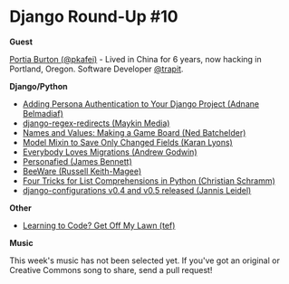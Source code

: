 # Django Round-Up #10

**Guest**

[Portia Burton (@pkafei)](https://twitter.com/pkafei) - Lived in China for 6 years, now hacking in Portland, Oregon. Software Developer [@trapit](https://twitter.com/trapit).

**Django/Python**

* [Adding Persona Authentication to Your Django Project (Adnane Belmadiaf)](http://daker.me/2013/09/adding-persona-authentication-to-your-django-project.html)
* [django-regex-redirects (Maykin Media)](https://github.com/maykinmedia/django-regex-redirects)
* [Names and Values: Making a Game Board (Ned Batchelder)](http://nedbatchelder.com/blog/201308/names_and_values_making_a_game_board.html)
* [Model Mixin to Save Only Changed Fields (Karan Lyons)](http://djangosnippets.org/snippets/2985/)
* [Everybody Loves Migrations (Andrew Godwin)](https://speakerdeck.com/andrewgodwin/everybody-loves-migrations)
* [Personafied (James Bennett)](http://www.b-list.org/weblog/2013/sep/05/persona/)
* [BeeWare (Russell Keith-Magee)](http://pybee.org/)
* [Four Tricks for List Comprehensions in Python (Christian Schramm)](http://tech.pro/tutorial/1554/four-tricks-for-comprehensions-in-python)
* [django-configurations v0.4 and v0.5 released (Jannis Leidel)](http://django-configurations.readthedocs.org/en/latest/changes/#v0-5-2013-09-09)

**Other**

* [Learning to Code? Get Off My Lawn (tef)](http://programmingisterrible.com/post/59675545557/learning-to-code-get-off-my-lawn)

**Music**

This week's music has not been selected yet. If you've got an original or Creative Commons song to share, send a pull request!
